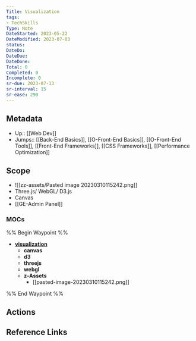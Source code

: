 ```yaml
---
Title: Visualization
tags:
- TechSkills 
Type: Note
DateStarted: 2023-05-22
DateModified: 2023-07-03
status:
DateDo:
DateDue: 
DateDone:
Total: 0
Completed: 0
Incomplete: 0
sr-due: 2023-07-13
sr-interval: 15
sr-ease: 290
---
```

## Metadata
- Up:: [[Web Dev]]
- Jumps:: [[Back-End Basics]], [[O-Front-End Basics]], [[O-Front-End Tools]], [[Front-End Frameworks]], [[CSS Frameworks]], [[Performance Optimization]]
## Scope
- ![[zz-assets/Pasted image 20230310115242.png]]
- Three.js/ WebGL/ D3.js
- Canvas
- [[GE-Admin Panel]]
### MOCs
%% Begin Waypoint %%
- **[visualization](./visualization.md)**
	- **canvas**
	- **d3**
	- **threejs**
	- **webgl**
	- **z-Assets**
		- [[pasted-image-20230310115242.png]]

%% End Waypoint %%
## Actions
## Reference Links